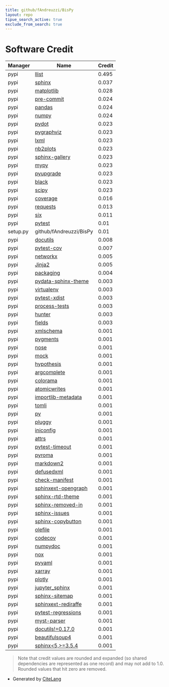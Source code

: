 ```yaml
---
title: github/fAndreuzzi/BisPy
layout: repo
tipue_search_active: true
exclude_from_search: true
---
```

# Software Credit

|Manager|Name|Credit|
|-------|----|------|
|pypi|[llist](https://github.com/ajakubek/python-llist)|0.495|
|pypi|[sphinx](https://www.sphinx-doc.org/)|0.037|
|pypi|[matplotlib](https://pypi.org/project/matplotlib)|0.028|
|pypi|[pre-commit](https://pypi.org/project/pre-commit)|0.024|
|pypi|[pandas](https://pypi.org/project/pandas)|0.024|
|pypi|[numpy](https://pypi.org/project/numpy)|0.024|
|pypi|[pydot](https://github.com/pydot/pydot)|0.023|
|pypi|[pygraphviz](http://pygraphviz.github.io)|0.023|
|pypi|[lxml](https://lxml.de/)|0.023|
|pypi|[nb2plots](http://github.com/matthew-brett/nb2plots)|0.023|
|pypi|[sphinx-gallery](https://sphinx-gallery.github.io)|0.023|
|pypi|[mypy](https://pypi.org/project/mypy)|0.023|
|pypi|[pyupgrade](https://pypi.org/project/pyupgrade)|0.023|
|pypi|[black](https://pypi.org/project/black)|0.023|
|pypi|[scipy](https://pypi.org/project/scipy)|0.023|
|pypi|[coverage](https://pypi.org/project/coverage)|0.016|
|pypi|[requests](https://pypi.org/project/requests)|0.013|
|pypi|[six](https://pypi.org/project/six)|0.011|
|pypi|[pytest](https://docs.pytest.org/en/latest/)|0.01|
|setup.py|github/fAndreuzzi/BisPy|0.01|
|pypi|[docutils](https://pypi.org/project/docutils)|0.008|
|pypi|[pytest-cov](https://github.com/pytest-dev/pytest-cov)|0.007|
|pypi|[networkx](https://networkx.org/)|0.005|
|pypi|[Jinja2](https://pypi.org/project/Jinja2)|0.005|
|pypi|[packaging](https://pypi.org/project/packaging)|0.004|
|pypi|[pydata-sphinx-theme](https://pydata-sphinx-theme.readthedocs.io/en/latest/)|0.003|
|pypi|[virtualenv](https://pypi.org/project/virtualenv)|0.003|
|pypi|[pytest-xdist](https://pypi.org/project/pytest-xdist)|0.003|
|pypi|[process-tests](https://pypi.org/project/process-tests)|0.003|
|pypi|[hunter](https://pypi.org/project/hunter)|0.003|
|pypi|[fields](https://pypi.org/project/fields)|0.003|
|pypi|[xmlschema](https://pypi.org/project/xmlschema)|0.001|
|pypi|[pygments](https://pypi.org/project/pygments)|0.001|
|pypi|[nose](https://pypi.org/project/nose)|0.001|
|pypi|[mock](https://pypi.org/project/mock)|0.001|
|pypi|[hypothesis](https://pypi.org/project/hypothesis)|0.001|
|pypi|[argcomplete](https://pypi.org/project/argcomplete)|0.001|
|pypi|[colorama](https://pypi.org/project/colorama)|0.001|
|pypi|[atomicwrites](https://pypi.org/project/atomicwrites)|0.001|
|pypi|[importlib-metadata](https://pypi.org/project/importlib-metadata)|0.001|
|pypi|[tomli](https://pypi.org/project/tomli)|0.001|
|pypi|[py](https://pypi.org/project/py)|0.001|
|pypi|[pluggy](https://pypi.org/project/pluggy)|0.001|
|pypi|[iniconfig](https://pypi.org/project/iniconfig)|0.001|
|pypi|[attrs](https://pypi.org/project/attrs)|0.001|
|pypi|[pytest-timeout](https://pypi.org/project/pytest-timeout)|0.001|
|pypi|[pyroma](https://pypi.org/project/pyroma)|0.001|
|pypi|[markdown2](https://pypi.org/project/markdown2)|0.001|
|pypi|[defusedxml](https://pypi.org/project/defusedxml)|0.001|
|pypi|[check-manifest](https://pypi.org/project/check-manifest)|0.001|
|pypi|[sphinxext-opengraph](https://pypi.org/project/sphinxext-opengraph)|0.001|
|pypi|[sphinx-rtd-theme](https://pypi.org/project/sphinx-rtd-theme)|0.001|
|pypi|[sphinx-removed-in](https://pypi.org/project/sphinx-removed-in)|0.001|
|pypi|[sphinx-issues](https://pypi.org/project/sphinx-issues)|0.001|
|pypi|[sphinx-copybutton](https://pypi.org/project/sphinx-copybutton)|0.001|
|pypi|[olefile](https://pypi.org/project/olefile)|0.001|
|pypi|[codecov](https://github.com/codecov/codecov-python)|0.001|
|pypi|[numpydoc](https://numpydoc.readthedocs.io)|0.001|
|pypi|[nox](https://pypi.org/project/nox)|0.001|
|pypi|[pyyaml](https://pypi.org/project/pyyaml)|0.001|
|pypi|[xarray](https://pypi.org/project/xarray)|0.001|
|pypi|[plotly](https://pypi.org/project/plotly)|0.001|
|pypi|[jupyter_sphinx](https://pypi.org/project/jupyter_sphinx)|0.001|
|pypi|[sphinx-sitemap](https://pypi.org/project/sphinx-sitemap)|0.001|
|pypi|[sphinxext-rediraffe](https://pypi.org/project/sphinxext-rediraffe)|0.001|
|pypi|[pytest-regressions](https://pypi.org/project/pytest-regressions)|0.001|
|pypi|[myst-parser](https://pypi.org/project/myst-parser)|0.001|
|pypi|[docutils!=0.17.0](https://pypi.org/project/docutils!=0.17.0)|0.001|
|pypi|[beautifulsoup4](https://pypi.org/project/beautifulsoup4)|0.001|
|pypi|[sphinx<5,>=3.5.4](https://pypi.org/project/sphinx<5,>=3.5.4)|0.001|


> Note that credit values are rounded and expanded (so shared dependencies are represented as one record) and may not add to 1.0. Rounded values that hit zero are removed.


- Generated by [CiteLang](https://github.com/vsoch/citelang)
